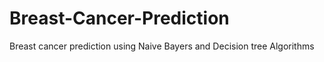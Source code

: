 # Breast-Cancer-Prediction
Breast cancer prediction using Naive Bayers and Decision tree Algorithms
